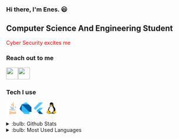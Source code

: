 
### Hi there, I'm Enes. :smiley:

## Computer Science And Engineering Student

<font color = "red">Cyber Security excites me </font>

### Reach out to me

[linkedin]: https://www.linkedin.com/in/enesbaysal/
[mail]: mailto:enesbaysl@outlook.com

[<img align="left" height= "32" width = "32" src ="https://raw.githubusercontent.com/rahuldkjain/github-profile-readme-generator/master/src/images/icons/Social/linked-in-alt.svg"/>][linkedin]

[<img align="left" height= "32" width = "32" src ="https://github.com/PlanetWilson/Office365icons/blob/master/Outlook_OfficeCore10_32x_24x_20x_16x_01-22-2019.svg"/>][mail]

<br/>
<br/>

### Tech I use

<img align="left" src= "https://raw.githubusercontent.com/github/explore/5b3600551e122a3277c2c5368af2ad5725ffa9a1/topics/java/java.png" width= "35" height = "35">

<img align="left"  src= "https://raw.githubusercontent.com/github/explore/5b3600551e122a3277c2c5368af2ad5725ffa9a1/topics/dart/dart.png" width= "35" height = "35">

<img align="left"  src= "https://raw.githubusercontent.com/github/explore/5b3600551e122a3277c2c5368af2ad5725ffa9a1/topics/flutter/flutter.png" width= "35" height = "35">

<img align="left"  src= "https://raw.githubusercontent.com/github/explore/5b3600551e122a3277c2c5368af2ad5725ffa9a1/topics/linux/linux.png" width= "35" height = "35">
<br/>
<br/>
<br/>
<details>
<summary>:bulb: Github Stats</summary>
<img src= "https://github-readme-stats.vercel.app/api?username=n3sB&theme=radical">
</details>

<details>
<summary>:bulb: Most Used Languages</summary>
<img src= "https://github-readme-stats.vercel.app/api/top-langs/?username=n3sB&layout=compact">
</details>
